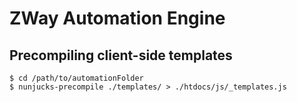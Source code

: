 # ZWay Automation Engine

## Precompiling client-side templates

    $ cd /path/to/automationFolder
    $ nunjucks-precompile ./templates/ > ./htdocs/js/_templates.js
